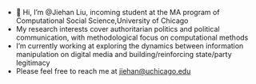 - 👋 Hi, I’m @Jiehan Liu, incoming student at the MA program of Computational Social Science,University of Chicago 
- My research interests cover authoritarian politics and political communication, with methodological focus on computational methods
- I’m currently working at exploring the dynamics between information manipulation on digital media and building/reinforcing state/party legitimacy
- Please feel free to reach me at jiehan@uchicago.edu

<!---
jiehanL/jiehanL is a ✨ special ✨ repository because its `README.md` (this file) appears on your GitHub profile.
You can click the Preview link to take a look at your changes.
--->
